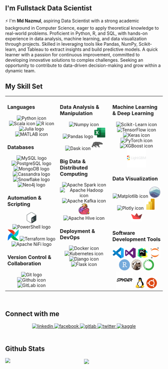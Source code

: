 ## I'm Fullstack Data Scientist

⚡ I'm **Md Nazmul**, aspiring Data Scientist with a strong academic background in Computer Science, eager to apply theoretical knowledge to real-world problems. Proficient in Python, R, and SQL, with hands-on experience in data analysis, machine learning, and data visualization through projects. Skilled in leveraging tools like Pandas, NumPy, Scikit-learn, and Tableau to extract insights and build predictive models. A quick learner with a passion for continuous improvement, committed to developing innovative solutions to complex challenges. Seeking an opportunity to contribute to data-driven decision-making and grow within a dynamic team.





## My Skill Set  
<table><tr><td valign="top" width="33%">

### Languages  
<div align="center">  
  <img title="Python" alt="Python icon" height="35px" src="https://www.vectorlogo.zone/logos/python/python-icon.svg">
  <img title="Scala" alt="Scala icon" height="35px" src="https://www.vectorlogo.zone/logos/scala-lang/scala-lang-icon.svg">
  <img title="R" alt="R icon" height="35px" src="https://www.vectorlogo.zone/logos/r-project/r-project-icon.svg">
  <img title="Julia" alt="Julia logo" height="35px" src="https://www.vectorlogo.zone/logos/julialang/julialang-icon.svg">

  <img title="MATLAB" alt="MATLAB icon" height="35px" src="https://www.svgrepo.com/show/373830/matlab.svg">


</div>  



### Databases  
<div align="center">  
  <img title="MySQL" alt="MySQL logo" height="35px" src="https://www.vectorlogo.zone/logos/mysql/mysql-ar21.svg">
  <img title="PostgreSQL" alt="PostgreSQL logo" height="35px" src="https://www.vectorlogo.zone/logos/postgresql/postgresql-icon.svg">
  <img title="MongoDB" alt="MongoDB logo" height="35px" src="https://www.vectorlogo.zone/logos/mongodb/mongodb-icon.svg">
  <img title="Cassandra" alt="Cassandra logo" height="35px" src="https://www.svgrepo.com/show/353540/cassandra.svg">
  <img title="Snowflake" alt="Snowflake logo" height="35px" src="https://www.vectorlogo.zone/logos/snowflake/snowflake-icon.svg">
  <img title="Neo4j" alt="Neo4j logo" height="35px" src="https://www.vectorlogo.zone/logos/neo4j/neo4j-icon.svg">

</div>  



### Automation & Scripting  
<div align="center">  
  <img title="GNU Bash" alt="GNU Bash logo" height="35px" src="img/bash.svg">
  <img title="PowerShell" alt="PowerShell logo" height="35px" src="https://www.svgrepo.com/show/373992/powershell.svg">
  <img title="Apache Airflow" alt="Apache Airflow icon " height="35px" src="img/apacheairflow.svg">
  <img title="Terraform" alt="Terraform logo" height="35px" src="https://www.vectorlogo.zone/logos/terraformio/terraformio-icon.svg">
  <img title="Apache NiFi" alt="Apache NiFi logo" height="35px" src="https://www.vectorlogo.zone/logos/apache_nifi/apache_nifi-ar21.svg">
</div>  



### Version Control & Collaboration  
<div align="center">  
  <img title="Git" alt="Git logo" height="35px" src="https://www.vectorlogo.zone/logos/git-scm/git-scm-icon.svg">
  <img src="https://upload.wikimedia.org/wikipedia/commons/thumb/9/91/Octicons-mark-github.svg/600px-Octicons-mark-github.svg.png" title="Github" alt="Github icon" height="35px">
  <img title="GitLab" alt="GitLab icon " height="35px" src="https://www.vectorlogo.zone/logos/gitlab/gitlab-icon.svg">
</div>

</td><td valign="top" width="33%">



### Data Analysis & Manipulation  
<div align="center">  
  <img title="Numpy" alt="Numpy icon " height="35px" src="https://www.vectorlogo.zone/logos/numpy/numpy-icon.svg">
  <img title="Pandas" alt="Pandas logo" height="35px" src="https://upload.wikimedia.org/wikipedia/commons/thumb/e/ed/Pandas_logo.svg/512px-Pandas_logo.svg.png">
  <img title="Excel" alt="Excel icon " height="35px" src="img/excel.svg">
  <img title="Dask" alt="Dask icon " height="35px" src="https://www.vectorlogo.zone/logos/dask/dask-icon.svg">
  <img title="Polars" alt="Polars icon " height="35px" src="img/polars.svg">
</div>  



### Big Data & Distributed Computing  
<div align="center">  
  <img title="Apache Spark" alt="Apache Spark icon " height="35px" src="https://www.vectorlogo.zone/logos/apache_spark/apache_spark-ar21.svg">
  <img title="Apache Hadoop" alt="Apache Hadoop icon " height="35px" src="https://www.vectorlogo.zone/logos/apache_hadoop/apache_hadoop-ar21.svg">
  <img title="Apache Kafka" alt="Apache Kafka icon " height="35px" src="https://www.vectorlogo.zone/logos/apache_kafka/apache_kafka-ar21.svg">
  <img title="Apache Flink" alt="Apache Flink icon " height="35px" src="img/flink.svg">
  <img title="Apache Hive" alt="Apache Hive icon " height="35px" src="https://www.vectorlogo.zone/logos/apache_hive/apache_hive-ar21.svg">
</div>  



### Deployment & DevOps  
<div align="center">  
  <img title="Docker" alt="Docker icon " height="35px" src="https://www.vectorlogo.zone/logos/docker/docker-icon.svg">
  <img title="Kubernetes" alt="Kubernetes icon " height="35px" src="https://www.vectorlogo.zone/logos/kubernetes/kubernetes-icon.svg">
  <img title="Django" alt="Django icon " height="35px" src="https://www.vectorlogo.zone/logos/djangoproject/djangoproject-ar21.svg">
  <img title="Flask" alt="Flask icon " height="35px" src="https://www.vectorlogo.zone/logos/pocoo_flask/pocoo_flask-ar21.svg">
</div>  


</td><td valign="top" width="33%">



### Machine Learning  & Deep Learning  
<div align="center">  
  <img title="Scikit-Learn" alt="Scikit-Learn icon " height="35px" src="https://upload.wikimedia.org/wikipedia/commons/thumb/0/05/Scikit_learn_logo_small.svg/640px-Scikit_learn_logo_small.svg.png">
  <img title="TensorFlow" alt="TensorFlow icon " height="55px" src="https://www.vectorlogo.zone/logos/tensorflow/tensorflow-ar21.svg">
  <img title="Keras" alt="Keras icon " height="35px" src="https://upload.wikimedia.org/wikipedia/commons/thumb/a/ae/Keras_logo.svg/512px-Keras_logo.svg.png">
  <img title="PyTorch" alt="PyTorch icon " height="45px" src="https://www.vectorlogo.zone/logos/pytorch/pytorch-ar21.svg">
  <img title="XGBoost" alt="XGBoost icon " height="25px" src="https://upload.wikimedia.org/wikipedia/commons/6/69/XGBoost_logo.png">
  <img title="LightGBM" alt="LightGBM icon " height="60px" src="img/lightgbm.svg">
</div>  


### Data Visualization  
<div align="center">  
  <img title="Matplotlib" alt="Matplotlib icon " height="35px" src="https://upload.wikimedia.org/wikipedia/commons/thumb/8/84/Matplotlib_icon.svg/480px-Matplotlib_icon.svg.png">
  <img title="Seaborn" alt="Seaborn icon " height="35px" src="img/seaborn.svg">
  <img title="Plotly" alt="Plotly icon " height="35px" src="https://www.vectorlogo.zone/logos/plotly/plotly-icon.svg">
  <img title="Power BI" alt="Power BI icon " height="35px" src="img/powerbi.svg">
  <img title="Streamlit" alt="Streamlit icon " height="35px" src="img/streamlit.svg">
</div>  



### Software Development Tools
<div align="center">  
  <img title="Visual Studio Code" alt="Visual Studio Code icon " height="35px" src="img/visualstudiocode.svg">
  <img title="Visual Studio" alt="Visual Studio icon " height="35px" src="img/visualstudio.svg">
  <img title="PyCharm" alt="PyCharm icon " height="35px" src="img/pycharm.svg">
  <img title="Jupyter Notebook" alt="Jupyter Notebook icon " height="35px" src="img/jupyter.svg">
  <img title="RStudio" alt="RStudio icon " height="35px" src="img/rstudio.svg">
  <img title="DBeaver" alt="DBeaver icon " height="35px" src="img/dbeaver.svg">
  <img title="Anaconda" alt="Anaconda icon " height="35px" src="img/anaconda.svg">
  <img title="Sypder" alt="Sypder icon " height="55px" src="img/spyder.svg">
  <img title="Linux" alt="Linux icon " height="35px" src="img/linux.svg">
  <img title="Ubuntu" alt="Ubuntu icon " height="35px" src="img/ubuntu.svg">
  
</div>

</td></tr></table>  

<br/>  


## Connect with me  
<div align="center">
<a href="https://linkedin.com/in/nazmulhasannihal" target="_blank">
<img src=https://img.shields.io/badge/linkedin-%231E77B5.svg?&style=for-the-badge&logo=linkedin&logoColor=white alt=linkedin style="margin-bottom: 5px;" />
</a>
<a href="https://www.facebook.com/8lack.rabbit" target="_blank">
<img src=https://img.shields.io/badge/facebook-%232E87FB.svg?&style=for-the-badge&logo=facebook&logoColor=white alt=facebook style="margin-bottom: 5px;" />
</a>
<a href="https://gitlab.com/NazmulHasanNihal" target="_blank">
<img src=https://img.shields.io/badge/gitlab-330F63.svg?&style=for-the-badge&logo=gitlab&logoColor=white alt=gitlab style="margin-bottom: 5px;" />
</a>
<a href="https://twitter.com/nazmulhas363" target="_blank">
<img src=https://img.shields.io/badge/twitter-%2300acee.svg?&style=for-the-badge&logo=twitter&logoColor=white alt=twitter style="margin-bottom: 5px;" />
</a>
<a href="https://www.kaggle.com/nazmulhasannihal" target="_blank">
<img src=https://img.shields.io/badge/kaggle-%2344BAE8.svg?&style=for-the-badge&logo=kaggle&logoColor=white alt=kaggle style="margin-bottom: 5px;" />
</a>  
</div>  
  

<br/>  


## Github Stats  
<img src="https://github-readme-stats.vercel.app/api?username=NazmulHasanNihal&show_icons=true&count_private=true&hide_border=true" align="left" />  

<div align="center"><img src="https://github-readme-stats.vercel.app/api/top-langs/?username=NazmulHasanNihal&hide_border=true&layout=compact" align="center" /></div>
<br />